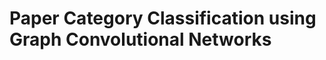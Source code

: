 # Paper Category Classification using Graph Convolutional Networks
<!-- ## 설명
[WikiSplit](https://github.com/google-research-datasets/wiki-split)의 문장 쌍 데이터를 사용하여 [BERT](https://arxiv.org/pdf/1810.04805.pdf) 모델 pre-training을 수행합니다.
BERT pre-training에 대한 설명은 [WikiSplit을 이용한 BERT Pre-training](https://ljm565.github.io/contents/bert2.html)을 참고하시기 바랍니다.
본 코드는 Next Sentence Prediction (NSP), Masked Language Modeling (MLM)을 이용하여 pre-training을 수행합니다.
<br><br><br>

## 모델 종류
* ### BERT
    [WikiSplit](https://github.com/google-research-datasets/wiki-split)의 문장 쌍 데이터를 사용하여 [BERT](https://arxiv.org/pdf/1810.04805.pdf) 모델 pre-training을 수행합니다.
<br><br><br>


## 토크나이저 종류
* ### Wordpiece Tokenizer
    Likelihood 기반으로 BPE를 수행한 subword 토크나이저를 사용합니다.
    학습을 한 번 실행 시킨 후, 토크나이저가 없다는 메시지를 뱉을 시 wordpiece 토크나이저의 vocab 파일을 모델 학습 전에 아래 명령어를 이용하여 먼저 제작해야합니다. 제작할 vocab의 크기는 src/tokenizer/make_vocab.sh에서 수정할 수 있습니다(Defaut: 30,000).
    
    ```
    cd src/tokenizer
    bash ./make_vocab.sh
    ```
<br><br>

## 사용 데이터
여기서 나와있는 data_sample은 전체 데이터가 아닌 일부 sample 데이터입니다. 전체 데이터는 아래 링크에서 받을 수 있습니다.
만약 코드가 돌아가는지 확인하기 위해서는 아래 명령어를 먼저 실행해서 데이터 폴더 이름을 변경해야합니다.

```
mv data_sample data
```
* ### WikiSplit
    [WikiSplit](https://github.com/google-research-datasets/wiki-split) 데이터를 사용.
<br><br><br>


## 사용 방법
* ### 학습 방법
    **코드 테스트를 해보기 전, 먼저 데이터 폴더 이름을 위의 '사용 데이터' 부분에 설명한 것 처럼 바꿔줘야 합니다.**
    바꿔준 후, 학습을 시작하기 위한 argument는 4가지가 있습니다.<br>
    * [-d --device] {cpu, gpu}, **필수**: 학습을 cpu, gpu로 할건지 정하는 인자입니다.
    * [-m --mode] {train, test}, **필수**: 학습을 시작하려면 train, 학습된 모델을 가지고 있어서 학습 최종 결과를 보고싶은 경우에는 test로 설정해야합니다. test 모드를 사용할 경우, [-n, --name] 인자가 **필수**입니다.
    * [-c --cont] {1}, **선택**: 학습이 중간에 종료가 된 경우 다시 저장된 모델의 체크포인트 부분부터 학습을 시작할 수 있습니다. 이 인자를 사용할 경우 -m train 이어야 합니다. 
    * [-n --name] {name}, **선택**: 이 인자는 -c 1 혹은 -m {test} 경우 사용합니다.
    중간에 다시 불러서 학습을 할 경우 모델의 이름을 입력하고, test를 할 경우에도 실험할 모델의 이름을 입력해주어야 합니다(최초 학습시 src/config.json에서 정한 모델의 이름의 폴더가 형성되고 그 폴더 내부에 모델 및 모델 파라미터가 json 파일로 형성 됩니다).<br><br>

    터미널 명령어 예시<br>
    * 최초 학습 시
        ```
        python3 src/main.py -d cpu -m train
        ```
    * 중간에 중단 된 모델 이어서 학습 시
        <br>주의사항: config.json을 수정해야하는 일이 발생 한다면 base_path/src/config.json이 아닌, base_path/src/model/{model_name}/{model_name}.json 파일을 수정해야 합니다.
        ```
        python3 src/main.py -d gpu -m train -c 1 -n {model_name}
        ```
    * 최종 학습 된 모델의 test set에 대한 결과를 확인할 시
        <br>주의사항: config.json을 수정해야하는 일이 발생 한다면 base_path/src/config.json이 아닌, base_path/src/model/{model_name}/{model_name}.json 파일을 수정해야 수정사항이 반영됩니다.
        ```
        python3 src/main.py -d cpu -m test -n {model_name}
        ```
    <br><br>

* ### 모델 학습 조건 설정 (config.json)
    **주의사항: 최초 학습 시 config.json이 사용되며, 이미 한 번 학습을 한 모델에 대하여 parameter를 바꾸고싶다면 base_path/src/model/{model_name}/{model_name}.json 파일을 수정해야 합니다.**
    * base_path: 학습 관련 파일이 저장될 위치.
    * model_name: 학습 모델이 저장될 파일 이름 설정. 모델은 base_path/src/model/{model_name}/{model_name}.pt 로 저장.
    * loss_data_name: 학습 시 발생한 loss data를 저장하기 위한 이름 설정. base_path/src/loss/{loss_data_name}.pkl 파일로 저장. 내부에 중단된 학습을 다시 시작할 때, 학습 과정에 발생한 loss 데이터를 그릴 때 등 필요한 데이터를 dictionary 형태로 저장.
    * vocab_size: IWSLT'14 학습 시 제작된 vocab 파일들 중 원하는 vocab size 선택. 만약 vocab_size를 10,000으로 설정 했을 시, data/iwslt-en-de/tokenizer 폴더 내에 vocab_10000이라는 이름의 학습된 폴더 있어야함.
    * max_len: 토큰화 된 번역 source, target 데이터의 최대 길이.
    * hidden_dim: BERT 모델의 hidden dimension.
    * ffn_dim: BERT 모델의 feed forward network의 hidden dimension.
    * num_layers: BERT의 레이어 수.
    * num_head: BERT attention head 수.
    * bias: {0, 1} 중 선택. 1이면 모델이 bias를 사용.
    * dropout: 모델의 dropout 비율.
    * layernorm_eps: Layer normalization epsilon 값.
    * batch_size: batch size 지정.
    * epochs: 학습 epoch 설정.
    * lr: learning rate 지정.
    * early_stop_criterion: Validation set의 최소 loss를 내어준 학습 epoch 대비, 설정된 숫자만큼 epoch이 지나도 나아지지 않을 경우 학습 조기 종료.
    <br><br><br>


## 결과
* ### 학습 결과
    * Loss History<br>
    <img src="images/loss.png" width="80%"><br><br>

    * Accuracy History<br>
    <img src="images/acc.png" width="80%"><br><br>
    
    아래 결과는 validation set의 가장 낮은 loss를 달성했을 때 모델의 test set 결과입니다.
    학습 시간이 오래 걸리다보니 20 epoch만을 실험하였지만, 계속해서 loss가 낮아지고 있었습니다.

    * NSP Accuracy: 0.9518
    * MLM Loss: 2.6205

<br><br><br> -->
